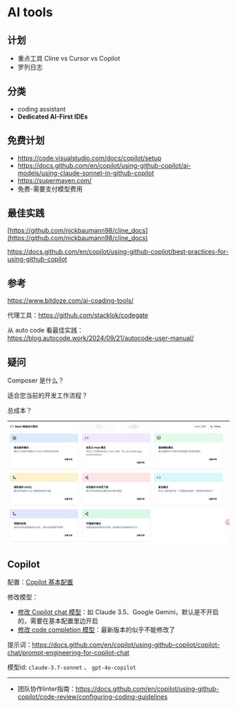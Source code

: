 # AI tools

## 计划

- 重点工具 Cline vs Cursor vs Copilot
- 罗列日志

## 分类

- coding assistant
- **Dedicated AI-First IDEs**

## 免费计划

- https://code.visualstudio.com/docs/copilot/setup
- https://docs.github.com/en/copilot/using-github-copilot/ai-models/using-claude-sonnet-in-github-copilot
- https://supermaven.com/
- 免费-需要支付模型费用

## 最佳实践

[https://github.com/nickbaumann98/cline_docs](https://github.com/nickbaumann98/cline_docs)

https://docs.github.com/en/copilot/using-github-copilot/best-practices-for-using-github-copilot

## 参考

https://www.bitdoze.com/ai-coading-tools/

代理工具：https://github.com/stacklok/codegate

从 auto code 看最佳实践：https://blog.autocode.work/2024/09/21/autocode-user-manual/

## 疑问

Composer 是什么？

适合您当前的开发工作流程？

总成本？

![image.png](AI%20tools%201c92048329b08080b639c6d7107de97a/image.png)

## Copilot

配置：[Copilot 基本配置](https://github.com/settings/copilot)

修改模型：

- [修改 Copilot chat 模型](https://docs.github.com/en/copilot/using-github-copilot/ai-models/changing-the-ai-model-for-copilot-chat?tool=vscode)：如 Claude 3.5、Google Gemini，默认是不开启的，需要在基本配置里边开启
- [修改 code completion 模型](https://docs.github.com/en/copilot/using-github-copilot/ai-models/changing-the-ai-model-for-copilot-code-completion)：最新版本的似乎不能修改了

提示词：https://docs.github.com/en/copilot/using-github-copilot/copilot-chat/prompt-engineering-for-copilot-chat

模型id: `claude-3.7-sonnet` 、 `gpt-4o-copilot`

---

- 团队协作linter指南：https://docs.github.com/en/copilot/using-github-copilot/code-review/configuring-coding-guidelines